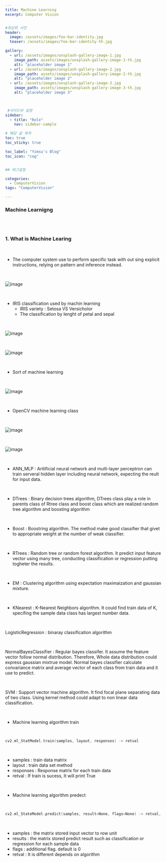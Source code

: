 ```yaml
---
title: Machine Learning
excerpt: Computer Vision


#최상위 사진
header:
  image: /assets/images/foo-bar-identity.jpg
  teaser: /assets/images/foo-bar-identity-th.jpg

gallery:
  - url: /assets/images/unsplash-gallery-image-1.jpg
    image_path: assets/images/unsplash-gallery-image-1-th.jpg
    alt: "placeholder image 1"
  - url: /assets/images/unsplash-gallery-image-2.jpg
    image_path: assets/images/unsplash-gallery-image-2-th.jpg
    alt: "placeholder image 2"
  - url: /assets/images/unsplash-gallery-image-3.jpg
    image_path: assets/images/unsplash-gallery-image-3-th.jpg
    alt: "placeholder image 3"
    


 #사이드바 설정 
sidebar:
  - title: "Role"
    nav: sidebar-sample

# 해당 글 목차
toc: true
toc_sticky: true

toc_label: "Yimsu's Blog"
toc_icon: "cog"


## 테그설정

categories:
  - ComputerVision
tags: "ComputerVision"

---
```



### Machine Learnigng

<br/>
<br/>

### 1. What is Machine Learing

<br/>

- The computer system use to perform specific task with out sing explicit instructions, relying on pattern and inference instead.


<br/>

![image](/assets/images/computervision/20200907_1.png)

<br/>

- IRIS classification used by machin learning
    - IRIS variety : Setosa VS Versicholor
    - The classification by lenght of petal and sepal


<br/>

![image](/assets/images/computervision/20200907_2.png)

<br/>



![image](/assets/images/computervision/20200907_3.png)

<br/>

- Sort of machine learning 

<br/>

![image](/assets/images/computervision/20200907_4.png)

<br/>

- OpenCV machine learning class

<br/>

![image](/assets/images/computervision/20200907_5.png)

<br/>

![image](/assets/images/computervision/20200907_6.png)

<br/>


- ANN_MLP : Aritificial neural network and multi-layer perceptron can train serveral hidden layer including neural network, expecting the reult for input data.

<br/>

- DTrees : Binary decision trees algorithm, DTrees class play a role in parents class of Rtree class and boost class which are realized random tree algorithm and boosting algorithm 

<br/>

- Boost : Boostring algorithm. The method make good classifier that givet to appropriate weight at the number of weak classifier.

<br/>

- RTrees : Random tree or random forest algorithm. It predict input feature vector using many tree, conducting classification or regression putting togheter the results.

<br/>

- EM : Clustering algorithm using expectation maximaization and gaussian mixture.

<br/>

- KNearest : K-Nearest Neighbors algorithm. It could find train data of K, specifing the sample data class has largest number data.

<br/>

LogisticRegression : binaray classification algorithm

<br/>

NormalBayesClassifier : Regular bayes classifer. It assume the feature vector follow normal distribution. Therefore, Whole data distribution could express gaussian mixtrue model. Normal bayes classifier calculate convariance matrix and average vector of each class from train data and it use to predict.

<br/>

SVM : Support vector machine algorithm. It find focal plane separating
data of two class. Using kernel method could adapt to non linear data classification.

<br/>

- Machine learning algorithm train

<br/>

``` c
cv2.ml_StatModel.train(samples, layout, responses) -> retval
```

<br/>

- samples : train data matrix
- layout : train data set method
- responses : Response matrix for each train data
- retval : If train is sucess, It will print True

<br/>

- Machine learning algorithm predect

<br/>

``` c
cv2.ml_StateModel.predict(samples, result=None, flags=None) -> retval, results
```

<br/>

- samples : the matrix stored input vector to row unit
- results : the matrix stored predict result such as classification or regression for each sample data
- flags : additional flag. default is 0
- retval : It is different depends on algorithm 



